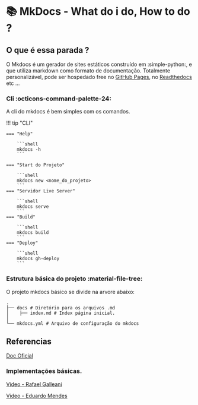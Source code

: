 # 📚 MkDocs - What do i do, How to do ?


## O que é essa parada ?

O Mkdocs é um gerador de sites estáticos construído em :simple-python:, e que utiliza markdown como formato de documentação.
Totalmente personalizável, pode ser hospedado free no [GitHub Pages](https://www.mkdocs.org/user-guide/deploying-your-docs/), no [Readthedocs](https://readthedocs.org/) etc ...



### Cli :octicons-command-palette-24:

A cli do mkdocs é bem simples com os comandos.

!!! tip "CLI"


    === "Help"

        ```shell
        mkdocs -h
        ```

    === "Start do Projeto"

        ```shell
        mkdocs new <nome_do_projeto>
        ```
    === "Servidor Live Server"
        
        ```shell
        mkdocs serve
        ```
    === "Build"

        ```shell
        mkdocs build
        ```
    === "Deploy"

        ```shell
        mkdocs gh-deploy
        ```
### Estrutura básica do projeto :material-file-tree:

O projeto mkdocs básico se divide na arvore abaixo:

```shell
.
├── docs # Diretório para os arquivos .md
│    ├── index.md # Index página inicial.
│   
└── mkdocs.yml # Arquivo de configuração do mkdocs
```
## Referencias

[Doc Oficial](https://www.mkdocs.org/)

### Implementações básicas.

[Video - Rafael Galleani](https://www.youtube.com/watch?v=k7rkjVfuB2M)

[Video - Eduardo Mendes](https://www.youtube.com/live/GW6nAJ1NHUQ?feature=share)





